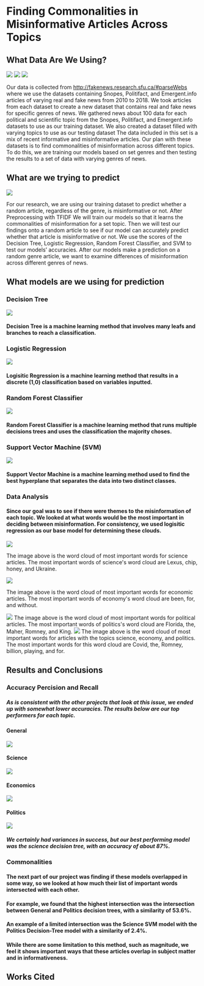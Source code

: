 # Finding Commonalities in Misinformative Articles Across Topics
## What Data Are We Using?
<img src="assets/img/Snopes.png">    <img src="assets/img/Polifact.png">     <img src="assets/img/emergent.jfif">

Our data is collected from http://fakenews.research.sfu.ca/#parseWebs where we use the datasets containing Snopes, Politifact, and Emergent.info articles of varying real and fake news from 2010 to 2018. We took articles from each dataset to create a new dataset that contains real and fake news for specific genres of news. We gathered news about 100 data for each political and scientific topic from the Snopes, Politifact, and Emergent.info datasets to use as our training dataset. We also created a dataset filled with varying topics to use as our testing dataset The data included in this set is a mix of recent informative and misinformative articles. Our plan with these datasets is to find commonalities of misinformation across different topics. To do this, we are training our models based on set genres and then testing the results to a set of data with varying genres of news. 
## What are we trying to predict
<img src="assets/img/infowars.png">
 
For our research, we are using our training dataset to predict whether a random article, regardless of the genre, is misinformative or not. After Preprocessing with TFIDF We will train our models so that it learns the commonalities of misinformation for a set topic. Then we will test our findings onto a random article to see if our model can accurately predict whether that article is misinformative or not. We use the scores of the Decision Tree, Logistic Regression, Random Forest Classifier, and SVM to test our models’ accuracies. After our models make a prediction on a random genre article, we want to examine differences of misinformation across different genres of news.
## What models are we using for prediction
### Decision Tree
<img src="assets/img/decision_tree_example.png">

#### Decision Tree is a machine learning method that involves many leafs and branches to reach a classification.


### Logistic Regression
<img src="assets/img/logistic_regression_example.png">

#### Logisitic Regression is a machine learning method that results in a discrete (1,0) classification based on variables inputted.


### Random Forest Classifier
<img src="assets/img/random_forest_classifier.png">

#### Random Forest Classifier is a machine learning method that runs multiple decisions trees and uses the classification the majority choses.


### Support Vector Machine (SVM)
<img src="assets/img/svm_example.png">

#### Support Vector Machine is a machine learning method used to find the best hyperplane that separates the data into two distinct classes.


### Data Analysis
#### Since our goal was to see if there were themes to the misinformation of each topic. We looked at what words would be the most important in deciding between misinformation. For consistency, we used logisitic regression as our base model for determining these clouds.

<img src="assets/img/science_logisitic_cloud (1).png"> 

The image above is the word cloud of most important words for science articles. The most important words of science's word cloud are Lexus, chip, honey, and Ukraine.

<img src="assets/img/economics_logisitic_cloud (1).png">

The image above is the word cloud of most important words for economic articles. The most important words of economy's word cloud are been, for, and without.

<img src="assets/img/politics_logisitic_cloud.png">
The image above is the word cloud of most important words for political articles. The most important words of politics's word cloud are Florida, the, Maher, Romney, and King.

<img src="assets/img/general_logisitic_cloud.png">
The image above is the word cloud of most important words for articles with the topics science, economy, and politics. The most important words for this word cloud are Covid, the, Romney, billion, playing, and for.

## Results and Conclusions
### Accuracy Percision and Recall
##### As is consistent with the other projects that look at this issue, we ended up with somewhat lower accuracies. The results below are our top performers for each topic.
#### General 
 <img src="assets/img/general_acc.PNG">
 
#### Science
 <img src="assets/img/science_accPNG.PNG">
 
#### Economics
 <img src="assets/img/economics_acc.PNG">
 
#### Politics
 <img src="assets/img/politics_acc.PNG">

##### We certainly had variances in success, but our best performing model was the science decision tree, with an accuracy of about 87%.
### Commonalities
#### The next part of our project was finding if these models overlapped in some way, so we looked at how much their list of important words intersected with each other.
#### For example, we found that the highest intersection was the intersection between General and Politics decision trees, with a similarity of 53.6%.
#### An example of a limited intersection was the Science SVM model with the Politics Decision-Tree model with a similarity of 2.4%.
#### While there are some limitation to this method, such as magnitude, we feel it shows important ways that these articles overlap in subject matter and in informativeness.

## Works Cited
